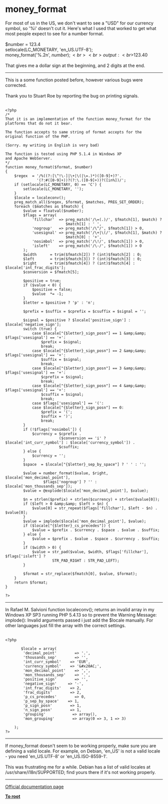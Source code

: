 # money_format



For most of us in the US, we don&apos;t want to see a "USD" for our currency symbol, so &apos;%i&apos; doesn&apos;t cut it.  Here&apos;s what I used that worked to get what most  people expect to see for a number format.<br><br>$number = 123.4<br>setlocale(LC_MONETARY, &apos;en_US.UTF-8&apos;);<br>money_format(&apos;%.2n&apos;, $number);<br><br>output:<br>$123.40<br><br>That gives me a dollar sign at the beginning, and 2 digits at the end.  

---

This is a some function posted before, however various bugs were corrected.<br><br>Thank you to Stuart Roe by reporting the bug on printing signals.<br><br>

```
<?php
/*
That it is an implementation of the function money_format for the
platforms that do not it bear.  

The function accepts to same string of format accepts for the
original function of the PHP.  

(Sorry. my writing in English is very bad)  

The function is tested using PHP 5.1.4 in Windows XP
and Apache WebServer.
*/
function money_format($format, $number)
{
    $regex  = '/%((?:[\^!\-]|\+|\(|\=.)*)([0-9]+)?'.
              '(?:#([0-9]+))?(?:\.([0-9]+))?([in%])/';
    if (setlocale(LC_MONETARY, 0) == 'C') {
        setlocale(LC_MONETARY, '');
    }
    $locale = localeconv();
    preg_match_all($regex, $format, $matches, PREG_SET_ORDER);
    foreach ($matches as $fmatch) {
        $value = floatval($number);
        $flags = array(
            'fillchar'  => preg_match('/\=(.)/', $fmatch[1], $match) ?
                           $match[1] : ' ',
            'nogroup'   => preg_match('/\^/', $fmatch[1]) > 0,
            'usesignal' => preg_match('/\+|\(/', $fmatch[1], $match) ?
                           $match[0] : '+',
            'nosimbol'  => preg_match('/\!/', $fmatch[1]) > 0,
            'isleft'    => preg_match('/\-/', $fmatch[1]) > 0
        );
        $width      = trim($fmatch[2]) ? (int)$fmatch[2] : 0;
        $left       = trim($fmatch[3]) ? (int)$fmatch[3] : 0;
        $right      = trim($fmatch[4]) ? (int)$fmatch[4] : $locale['int_frac_digits'];
        $conversion = $fmatch[5];

        $positive = true;
        if ($value < 0) {
            $positive = false;
            $value  *= -1;
        }
        $letter = $positive ? 'p' : 'n';

        $prefix = $suffix = $cprefix = $csuffix = $signal = '';

        $signal = $positive ? $locale['positive_sign'] : $locale['negative_sign'];
        switch (true) {
            case $locale["{$letter}_sign_posn"] == 1 &amp;&amp; $flags['usesignal'] == '+':
                $prefix = $signal;
                break;
            case $locale["{$letter}_sign_posn"] == 2 &amp;&amp; $flags['usesignal'] == '+':
                $suffix = $signal;
                break;
            case $locale["{$letter}_sign_posn"] == 3 &amp;&amp; $flags['usesignal'] == '+':
                $cprefix = $signal;
                break;
            case $locale["{$letter}_sign_posn"] == 4 &amp;&amp; $flags['usesignal'] == '+':
                $csuffix = $signal;
                break;
            case $flags['usesignal'] == '(':
            case $locale["{$letter}_sign_posn"] == 0:
                $prefix = '(';
                $suffix = ')';
                break;
        }
        if (!$flags['nosimbol']) {
            $currency = $cprefix .
                        ($conversion == 'i' ? $locale['int_curr_symbol'] : $locale['currency_symbol']) .
                        $csuffix;
        } else {
            $currency = '';
        }
        $space  = $locale["{$letter}_sep_by_space"] ? ' ' : '';

        $value = number_format($value, $right, $locale['mon_decimal_point'],
                 $flags['nogroup'] ? '' : $locale['mon_thousands_sep']);
        $value = @explode($locale['mon_decimal_point'], $value);

        $n = strlen($prefix) + strlen($currency) + strlen($value[0]);
        if ($left > 0 &amp;&amp; $left > $n) {
            $value[0] = str_repeat($flags['fillchar'], $left - $n) . $value[0];
        }
        $value = implode($locale['mon_decimal_point'], $value);
        if ($locale["{$letter}_cs_precedes"]) {
            $value = $prefix . $currency . $space . $value . $suffix;
        } else {
            $value = $prefix . $value . $space . $currency . $suffix;
        }
        if ($width > 0) {
            $value = str_pad($value, $width, $flags['fillchar'], $flags['isleft'] ?
                     STR_PAD_RIGHT : STR_PAD_LEFT);
        }

        $format = str_replace($fmatch[0], $value, $format);
    }
    return $format;
}

?>
```
  

---

In Rafael M. Salvioni function localeconv(); returns an invalid array in my Windows XP SP3 running PHP 5.4.13 so to prevent the Warning Message: implode(): Invalid arguments passed i just add the $locale manually. For other languages just fill the array with the correct settings.<br><br>

```
<?php

       $locale = array(
        'decimal_point'        => '.',
        'thousands_sep'        => '',
        'int_curr_symbol'    => 'EUR',
        'currency_symbol'    => '&#x20AC;',
        'mon_decimal_point'    => ',',
        'mon_thousands_sep'    => '.',
        'positive_sign'        => '',
        'negative_sign'     => '-',
        'int_frac_digits'    => 2,
        'frac_digits'        => 2,
        'p_cs_precedes'        => 0,
        'p_sep_by_space'    => 1,
        'p_sign_posn'        => 1,
        'n_sign_posn'        => 1,
        'grouping'            => array(),
        'mon_grouping'        => array(0 => 3, 1 => 3)
        
    );
?>
```
  

---

If money_format doesn&apos;t seem to be working properly, make sure you are defining a valid locale.  For example, on Debian, &apos;en_US&apos; is not a valid locale - you need &apos;en_US.UTF-8&apos; or &apos;en_US.ISO-8559-1&apos;.<br><br>This was frustrating me for a while.  Debian has a list of valid locales at /usr/share/i18n/SUPPORTED; find yours there if it&apos;s not working properly.  

---

[Official documentation page](https://www.php.net/manual/en/function.money-format.php)

**[To root](/README.md)**